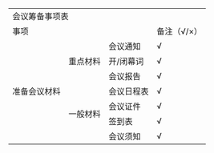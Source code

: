 <table>
  <tr>
    <td colspan="4">会议筹备事项表</td>   
  </tr>
  <tr>
    <td colspan="3">事项</td> 
    <td>备注（√/×）</td>
  </tr>
  <tr>
    <td rowspan="7">准备会议材料</td>
    <td rowspan="3">重点材料</td>
    <td>会议通知</td>
    <td>√</td>
  </tr>
  <tr>
    <td>开/闭幕词</td>
    <td>√</td>
  </tr>
  <tr>
    <td>会议报告</td>
    <td>√</td>
  </tr>
  <tr>
    <td rowspan="4">一般材料</td>
    <td>会议日程表</td>
    <td>√</td>  
  </tr>
  <tr>
    <td>会议证件</td>
    <td>√</td>
  </tr>
  <tr>
    <td>签到表</td>
    <td>√</td>
  </tr>
  <tr>
    <td>会议须知</td>
    <td>√</td>
  </tr>  
</table>

